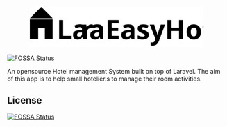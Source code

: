 <p align="center"><a href="https://laravel.com" target="_blank"><img src="https://raw.githubusercontent.com/ajithnow/LaraEasyHotel/main/art/LaraEasyHotel.svg" width="400"></a></p>

[![FOSSA Status](https://app.fossa.com/api/projects/git%2Bgithub.com%2Fajithnow%2FLaraEasyHotel.svg?type=shield)](https://app.fossa.com/projects/git%2Bgithub.com%2Fajithnow%2FLaraEasyHotel?ref=badge_shield)


An opensource Hotel management System built on top of Laravel. The aim of this app is to help small hotelier.s to manage their room activities. 


## License
[![FOSSA Status](https://app.fossa.com/api/projects/git%2Bgithub.com%2Fajithnow%2FLaraEasyHotel.svg?type=large)](https://app.fossa.com/projects/git%2Bgithub.com%2Fajithnow%2FLaraEasyHotel?ref=badge_large)